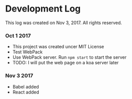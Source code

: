 # Development Log

This log was created on Nov 3, 2017. All rights reserved.

### Oct 1 2017
- This project was created uncer MIT License
- Test WebPack
- Use WebPack server. Run `npm start` to start the server
- TODO: I will put the web page on a koa server later


### Nov 3 2017

- Babel added
- React added